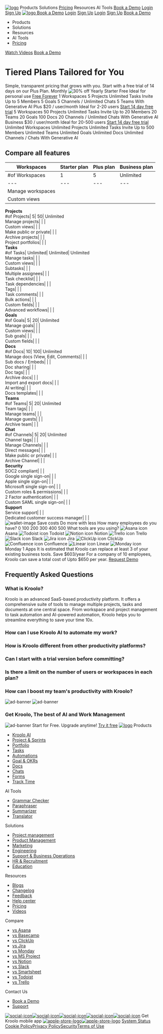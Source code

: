 [![logo](https://kroolo.com/_next/static/media/logo.17192f99.svg)](https://kroolo.com/)
Products
Solutions
[Pricing](https://kroolo.com/pricing)
Resources
AI Tools
[Book a Demo](https://kroolo.com/book-demo)
[Login](https://app.kroolo.com/signin)
[Sign Up](https://app.kroolo.com/signup)
[ ![logo](https://kroolo.com/_next/static/media/logo.17192f99.svg) ](https://kroolo.com/)
[Book a Demo](https://kroolo.com/book-demo)
[Login](https://app.kroolo.com/signin)
[Sign Up](https://app.kroolo.com/signup)
[Login](https://app.kroolo.com/signin)
[Sign Up](https://app.kroolo.com/signup)
[Book a Demo](https://kroolo.com/book-demo)
  * Products
  * Solutions
  * Resources
  * AI Tools
  * [Pricing](https://kroolo.com/pricing)


[Watch Videos](https://kroolo.com/videos)
[Book a Demo](https://kroolo.com/book-demo)
# Tiered Plans Tailored for You
Simple, transparent pricing that grows with you. Start with a free trial of 14 days on our Plus Plan.
Monthly
![30% off](https://kroolo.com/_next/static/media/off-pricing30.e2b36e12.svg)
Yearly
Starter
Free
Ideal for personal use
[Free Forever](https://app.kroolo.com/signup)
1 Workspaces
5 Projects
Unlimited Tasks
Invite Up to 5 Members
5 Goals
5 Channels / Unlimited Chats
5 Teams
With Generative AI
Plus
$20 /
user/month
Ideal for 2-20 users
[Start 14 day free trial](https://app.kroolo.com/signup)
5 Workspaces
50 Projects
Unlimited Tasks
Invite Up to 20 Members
20 Teams
20 Goals
100 Docs
20 Channels / Unlimited Chats
With Generative AI
Business
$30 /
user/month
Ideal for 20-500 users
[Start 14 day free trial](https://app.kroolo.com/signup)
Unlimited Workspaces
Unlimited Projects
Unlimited Tasks
Invite Up to 500 Members
Unlimited Teams
Unlimited Goals
Unlimited Docs
Unlimited Channels / Chats
With Generative AI
## Compare all features
Workspaces| Starter plan| Plus plan| Business plan  
---|---|---|---  
#of Workspaces| 1| 5| Unlimited  
---|---|---|---  
Manage workspaces| | |   
Custom views| | |   
**Projects**  
#of Projects| 5| 50| Unlimited  
Manage projects| | |   
Custom views| | |   
Make public or private| | |   
Archive projects| | |   
Project portfolios| | |   
**Tasks**  
#of Tasks| Unlimited| Unlimited| Unlimited  
Manage tasks| | |   
Custom views| | |   
Subtasks| | |   
Multiple assignees| | |   
Task checklist| | |   
Task dependencies| | |   
Tags| | |   
Task comments| | |   
Bulk actions| | |   
Custom fields| | |   
Advanced workflows| | |   
**Goals**  
#of Goals| 5| 20| Unlimited  
Manage goals| | |   
Custom views| | |   
Sub goals| | |   
Custom fields| | |   
**Docs**  
#of Docs| 10| 100| Unlimited  
Manage docs (View, Edit, Comments)| | |   
Sub docs / Embeds| | |   
Doc sharing| | |   
Doc tags| | |   
Archive docs| | |   
Import and export docs| | |   
AI writing| | |   
Docs templates| | |   
**Teams**  
#of Teams| 5| 20| Unlimited  
Team tags| | |   
Manage teams| | |   
Manage guests| | |   
Archive team| | |   
**Chat**  
#of Channels| 5| 20| Unlimited  
Channel tags| | |   
Manage Channels| | |   
Direct messages| | |   
Make public or private| | |   
Archive Channel| | |   
**Security**  
SOC2 compliant| | |   
Google single sign-on| | |   
Apple single sign-on| | |   
Microsoft single sign-on| | |   
Custom roles & permissions| | |   
2 Factor authentication| | |   
Custom SAML single sign-on| | |   
**Support**  
Service support| | |   
Dedicated customer success manager| | |   
![wallet-image](https://kroolo.com/_next/static/media/empty-wallet.2d8be660.svg)
Save costs
Do more with less
How many employees do you have?
0 
100 
200 
300 
400 
500 
What tools are you using?
![Asana icon](https://kroolo.com/_next/static/media/asana.3b67243c.svg)
Asana
![Todoist icon](https://kroolo.com/_next/static/media/todoist.648c2927.svg)
Todoist
![Notion icon](https://kroolo.com/_next/static/media/notion.73689b72.svg)
Notion
![Trello icon](https://kroolo.com/_next/static/media/trello.179a6479.svg)
Trello
![Slack icon](https://kroolo.com/_next/static/media/slack.0c69ff59.svg)
Slack
![Jira icon](https://kroolo.com/_next/static/media/jira.5768f571.svg)
Jira
![ClickUp icon](https://kroolo.com/_next/static/media/clickup.cb1027dc.svg)
ClickUp
![Confluence icon](https://kroolo.com/_next/static/media/confluence.0b5d2dcb.svg)
Confluence
![Linear icon](https://kroolo.com/_next/static/media/linear.97e6fd63.svg)
Linear
![Monday icon](https://kroolo.com/_next/static/media/monday.e78112b3.svg)
Monday
1 Apps 
It is estimated that Kroolo can replace at least 3 of your existing business tools.
Save $603/year
For a company of 10 employees, Kroolo can save a total cost of Upto $650 per year.
[Request Demo](https://kroolo.com/book-demo)
## Frequently Asked Questions
### What is Kroolo?
Kroolo is an advanced SaaS-based productivity platform. It offers a comprehensive suite of tools to manage multiple projects, tasks and documents at one central space. From workspace and project management to task automation and AI-powered automation, Kroolo helps you to streamline everything to save your time 10x.
### How can I use Kroolo AI to automate my work?
### How is Kroolo different from other productivity platforms?
### Can I start with a trial version before committing?
### Is there a limit on the number of users or workspaces in each plan?
### How can I boost my team's productivity with Kroolo?
![ad-banner](https://kroolo.com/_next/static/media/bg-advertisement.a29af97d.svg)
![ad-banner](https://kroolo.com/_next/static/media/ad-logo.953d9558.svg)
### Get Kroolo, The best of AI and Work Management
![ad-banner](https://kroolo.com/_next/static/media/star.35dba63e.svg)
Start for Free. Upgrade anytime!
[Try it free](https://app.kroolo.com/signup)
[![logo](https://kroolo.com/_next/static/media/logo.17192f99.svg)](https://kroolo.com/)
Products
  * [Kroolo AI](https://kroolo.com/features/ai)
  * [Project & Sprints](https://kroolo.com/features/projects)
  * [Portfolio](https://kroolo.com/features/portfolio)
  * [Tasks](https://kroolo.com/features/tasks)
  * [Automations](https://kroolo.com/features/automations)
  * [Goal & OKRs](https://kroolo.com/features/goals)
  * [Docs](https://kroolo.com/features/docs)
  * [Chats](https://kroolo.com/features/chats)
  * [Forms](https://kroolo.com/features/forms)
  * [Track Time](https://kroolo.com/features/track-time)


AI Tools
  * [Grammar Checker](https://kroolo.com/ai-tools/grammar-checker)
  * [Paraphraser](https://kroolo.com/ai-tools/paraphraser)
  * [Summarizer](https://kroolo.com/ai-tools/summarizer)
  * [Translator](https://kroolo.com/ai-tools/translator)


Solutions
  * [Project management](https://kroolo.com/solutions/project-management)
  * [Product Management](https://kroolo.com/solutions/product-management)
  * [Marketing](https://kroolo.com/solutions/marketing)
  * [Engineering](https://kroolo.com/solutions/engineering)
  * [Support & Business Operations](https://kroolo.com/solutions/business-operations)
  * [HR & Recruitment](https://kroolo.com/solutions/hr-recruitment)
  * [Education](https://kroolo.com/solutions/k12-education)


Resources
  * [Blogs](https://kroolo.com/blog)
  * [Changelog](https://kroolo.featurebase.app/changelog)
  * [Feedback](https://kroolo.featurebase.app)
  * [Help center](https://help.kroolo.com/)
  * [Pricing](https://kroolo.com/pricing)
  * [Videos](https://kroolo.com/videos)


Compare
  * [vs Asana](https://kroolo.com/compare/kroolo-vs-asana)
  * [vs Basecamp](https://kroolo.com/compare/kroolo-vs-basecamp)
  * [vs ClickUp](https://kroolo.com/compare/kroolo-vs-clickup)
  * [vs Jira](https://kroolo.com/compare/kroolo-vs-jira)
  * [vs Monday](https://kroolo.com/compare/kroolo-vs-monday)
  * [vs MS Project](https://kroolo.com/compare/kroolo-vs-microsoft-project)
  * [vs Notion](https://kroolo.com/compare/kroolo-vs-notion)
  * [vs Slack](https://kroolo.com/compare/kroolo-vs-slack)
  * [vs Smartsheet](https://kroolo.com/compare/kroolo-vs-smartsheet)
  * [vs Todoist](https://kroolo.com/compare/kroolo-vs-todoist)
  * [vs Trello](https://kroolo.com/compare/kroolo-vs-trello)


Contact Us
  * [Book a Demo](https://kroolo.com/book-demo)
  * [Support](https://kroolo.com/contact-support)


[![social-icon](https://kroolo.com/_next/static/media/LinkedinIC.649b6cf5.svg)](https://www.linkedin.com/company/getkroolo/)[![social-icon](https://kroolo.com/_next/static/media/FacebbokIC.4b12489e.svg)](https://www.facebook.com/people/Kroolo/61553808299270/)[![social-icon](https://kroolo.com/_next/static/media/InstaGramIc.a0617909.svg)](https://www.instagram.com/getkroolo)[![social-icon](https://kroolo.com/_next/static/media/TweeterIc.8613d45d.svg)](https://www.twitter.com/getkroolo)[![social-icon](https://kroolo.com/_next/static/media/YoutubeIC.b846fe90.svg)](https://youtube.com/@getkroolo?si=z2hD5yQsZ7h6jhdw)
Get Kroolo mobile app
[![apple-store-logo](https://kroolo.com/_next/static/media/apple-store.6f836c45.svg)](https://apps.apple.com/in/app/kroolo/id6740263578)[![apple-store-logo](https://kroolo.com/_next/static/media/play-store.4092579a.svg)](https://play.google.com/store/apps/details?id=com.kroolo.app)
[ System Status ](https://kroolo.statuspage.io/)
[Cookie Policy](https://kroolo.com/legal/cookie-policy)[Privacy Policy](https://kroolo.com/legal/privacy-policy)[Security](https://kroolo.com/legal/security)[Terms of Use](https://kroolo.com/legal/terms-of-use)
